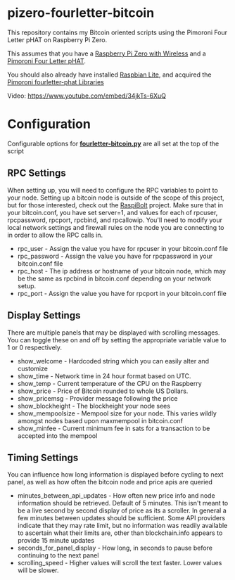 # pizero-fourletter-bitcoin
This repository contains my Bitcoin oriented scripts using the Pimoroni Four Letter pHAT on Raspberry Pi Zero.

This assumes that you have a [Raspberry Pi Zero with Wireless](https://www.raspberrypi.org/products/raspberry-pi-zero-w/) and a [Pimoroni Four Letter pHAT](http://pimoroni.com/fourletter).

You should also already have installed [Raspbian Lite](https://www.raspberrypi.org/downloads/raspbian/), and acquired the [Pimoroni fourletter-phat Libraries](https://github.com/pimoroni/fourletter-phat)

Video: https://www.youtube.com/embed/34jkTs-6XuQ

# Configuration
Configurable options for **[fourletter-bitcoin.py](./fourletter-bitcoin.py)** are all set at the top of the script

## RPC Settings

When setting up, you will need to configure the RPC variables to point to your node.  Setting up a bitcoin node is outside of the scope of this project, but for those interested, check out the [RaspiBolt](https://github.com/Stadicus/RaspiBolt/) project. Make sure that in your bitcoin.conf, you have set server=1, and values for each of rpcuser, rpcpassword, rpcport, rpcbind, and rpcallowip. You'll need to modify your local network settings and firewall rules on the node you are connecting to in order to allow the RPC calls in.

- rpc_user - Assign the value you have for rpcuser in your bitcoin.conf file
- rpc_password - Assign the value you have for rpcpassword in your bitcoin.conf file
- rpc_host - The ip address or hostname of your bitcoin node, which may be the same as rpcbind in bitcoin.conf depending on your network setup.
- rpc_port - Assign the value you have for rpcport in your bitcoin.conf file

## Display Settings

There are multiple panels that may be displayed with scrolling messages.  You can toggle these on and off by setting the appropriate variable value to 1 or 0 respectively.

- show_welcome - Hardcoded string which you can easily alter and customize
- show_time - Network time in 24 hour format based on UTC. 
- show_temp - Current temperature of the CPU on the Raspberry
- show_price - Price of Bitcoin rounded to whole US Dollars.
- show_pricemsg - Provider message following the price
- show_blockheight - The blockheight your node sees
- show_mempoolsize - Mempool size for your node. This varies wildly amongst nodes based upon maxmempool in bitcoin.conf
- show_minfee - Current minimum fee in sats for a transaction to be accepted into the mempool

## Timing Settings

You can influence how long information is displayed before cycling to next panel, as well as how often the bitcoin node and price apis are queried

- minutes_between_api_updates - How often new price info and node information should be retrieved. Default of 5 minutes. This isn't meant to be a live second by second display of price as its a scroller. In general a few minutes between updates should be sufficient.  Some API providers indicate that they may rate limit, but no information was readily available to ascertain what their limits are, other than blockchain.info appears to provide 15 minute updates
- seconds_for_panel_display - How long, in seconds to pause before continuing to the next panel
- scrolling_speed - Higher values will scroll the text faster. Lower values will be slower.
